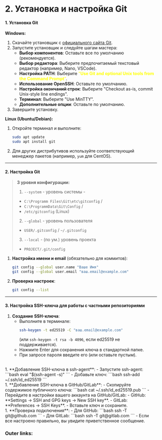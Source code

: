 
# 2. Установка и настройка Git

#### **1. Установка Git**

**Windows:**
1. Скачайте установщик с [официального сайта Git](https://git-scm.com/).
2. Запустите установщик и следуйте шагам мастера:
   - **Выбор компонентов**: Оставьте все по умолчанию (рекомендуется).
   - **Выбор редактора**: Выберите предпочитаемый текстовый редактор (например, Nano, VSCode).
   - **Настройка PATH**: Выберите<font color="#ffff00"> "**Use Git and optional Unix tools from the Command Prompt**"</font>.
   - **Использование OpenSSH**: Оставьте по умолчанию.
   - **Настройка окончаний строк**: Выберите "Checkout as-is, commit Unix-style line endings".
   - **Терминал**: Выберите "Use MinTTY".
   - **Дополнительные опции**: Оставьте по умолчанию.
3. Завершите установку.

**Linux (Ubuntu/Debian):**
1. Откройте терминал и выполните:
   ```bash
   sudo apt update
   sudo apt install git
   ```
2. Для других дистрибутивов используйте соответствующий менеджер пакетов (например, `yum` для CentOS).

---

#### **2. Настройка Git**

> **3 уровня конфигурации:**
> 1. `--system` - уровень системы - 
> 	- `C:\Programm Files\Git\etc\gitconfig` / 
> 	- `C:\ProgrammData\Git\Config` / 
> 	- `/etc/gitconfig` (Linux)
> 2. `--global` - уровень пользователя 
> 	- `USER/.gitconfig` / `~/.gitconfig`
> 3. `--local` - (по ум.) уровень проекта 
> 	- `PROJECT/.git/config` 

1. **Настройка имени и email** (обязательно для коммитов):
   ```bash
   git config --global user.name "Ваше Имя"
   git config --global user.email "ваш.email@example.com"
   ```

2. **Проверка настроек**:
   ```bash
   git config --list
   ```

---

#### **3. Настройка SSH-ключа для работы с частными репозиториями**

1. **Создание SSH-ключа**:
   - Выполните в терминале:
     ```bash
     ssh-keygen -t ed25519 -C "ваш.email@example.com"
     ```
     (или `ssh-keygen -t rsa -b 4096`, если ed25519 не поддерживается).
   - Нажмите Enter для сохранения ключа в стандартной папке.
   - При запросе пароля введите его (или оставьте пустым).
<br>
1. **Добавление SSH-ключа в ssh-agent**:
   - Запустите ssh-agent:
     ```bash
     eval "$(ssh-agent -s)"
     ```
   - Добавьте ключ:
     ```bash
     ssh-add ~/.ssh/id_ed25519
     ```
<br>
1. **Добавление SSH-ключа в GitHub/GitLab**:
   - Скопируйте содержимое публичного ключа:
     ```bash
     cat ~/.ssh/id_ed25519.pub
     ```
   - Перейдите в настройки вашего аккаунта на GitHub/GitLab:
     - GitHub: **Settings → SSH and GPG keys → New SSH key**.
     - GitLab: **Preferences → SSH Keys**.
   - Вставьте ключ и сохраните.
<br>
1. **Проверка подключения**:
   - Для GitHub:
     ```bash
     ssh -T git@github.com
     ```
   - Для GitLab:
     ```bash
     ssh -T git@gitlab.com
     ```
   - Если все настроено правильно, вы увидите приветственное сообщение.

### Outer links:
